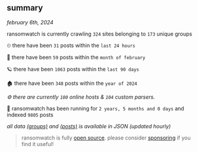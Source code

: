 
## summary
_february 6th, 2024_

ransomwatch is currently crawling `324` sites belonging to `173` unique groups

⏲ there have been `31` posts within the `last 24 hours`

🦈 there have been `59` posts within the `month of february`

🪐 there have been `1063` posts within the `last 90 days`

🏚 there have been `348` posts within the `year of 2024`

_⚙️ there are currently `100` online hosts & `104` custom parsers._

🦕 ransomwatch has been running for `2 years, 5 months and 0 days` and indexed `9805` posts

_all data  [(groups)](http://ransomwhat.telemetry.ltd/groups) and [(posts)](http://ransomwhat.telemetry.ltd/posts) is available in JSON (updated hourly)_

> ransomwatch is fully [open source](https://github.com/joshhighet/ransomwatch#ransomwatch--). please consider [sponsoring](https://github.com/sponsors/joshhighet) if you find it useful!
